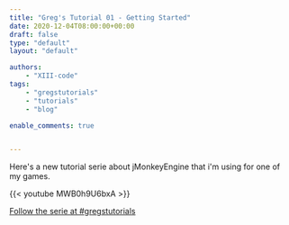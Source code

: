 ```yaml
---
title: "Greg's Tutorial 01 - Getting Started"
date: 2020-12-04T08:00:00+00:00
draft: false
type: "default"
layout: "default"

authors:
    - "XIII-code"
tags:
    - "gregstutorials"
    - "tutorials"
    - "blog"

enable_comments: true


---
```


Here's a new tutorial serie about jMonkeyEngine that i'm using for one of my games.

{{< youtube MWB0h9U6bxA >}}

[Follow the serie at #gregstutorials](/tags/gregstutorials)
   